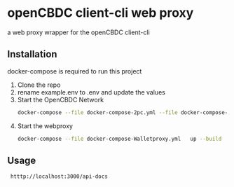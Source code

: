 # openCBDC client-cli web proxy

a web proxy wrapper for the openCBDC client-cli

## Installation

docker-compose is required to run this project

1. Clone the repo
2. rename example.env to .env and update the values
3. Start the OpenCBDC Network
   ```bash
   docker-compose --file docker-compose-2pc.yml --file docker-compose-prebuilt-2pc.yml  up --no-build
   ```
4. Start the webproxy
   ```bash
   docker-compose --file docker-compose-Walletproxy.yml   up --build
   ```

## Usage

```bash
 htttp://localhost:3000/api-docs
```
